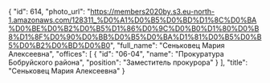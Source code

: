 {
    "id": 614,
    "photo_url": "https://members2020by.s3.eu-north-1.amazonaws.com/128311_%D0%A1%D0%B5%D0%BD%D1%8C%D0%BA%D0%BE%D0%B2%D0%B5%D1%86%D0%9C%D0%B0%D1%80%D0%B8%D1%8F%D0%90%D0%BB%D0%B5%D0%BA%D1%81%D0%B5%D0%B5%D0%B2%D0%BD%D0%B0",
    "full_name": "Сеньковец Мария Алексеевна",
    "offices": [
        {
            "id": "06-04",
            "name": "Прокуратура Бобруйского района",
            "position": "Заместитель прокурора"
        }
    ],
    "title": "Сеньковец Мария Алексеевна"
}